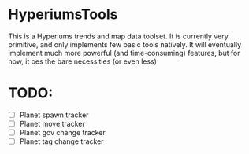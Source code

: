 # HyperiumsTools
This is a Hyperiums trends and map data toolset. It is currently very primitive, and only implements few basic tools natively. It will eventually implement much more powerful (and time-consuming) features, but for now, it oes the bare necessities (or even less)

# TODO:
- [ ] Planet spawn tracker
- [ ] Planet move tracker
- [ ] Planet gov change tracker
- [ ] Planet tag change tracker
